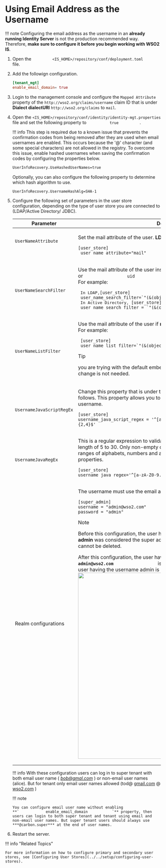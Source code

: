 # Using Email Address as the Username

!!! note
    Configuring the email address as the username in an **already running
    Identity Server** is not the production recommended way. Therefore,
    **make sure to configure it before you begin working with WSO2 IS**.
    

1.  Open the 
    `          <IS_HOME>/repository/conf/deployment.toml         ` file.
2.  Add the followign configuration.

    ``` toml
    [tenant_mgt]
    enable_email_domain= true
    ```

3.  Login to the management console and configure the ` Mapped Attribute
    ` property of the ` http://wso2.org/claims/username ` claim ID that
    is under **Dialect dialectURI** `http://wso2.org/claims` to ` mail
    `.

4.  Open the `<IS_HOME>/repository/conf/identity/identity-mgt.properties           `
    file and set the following property to `           true          ` .

    !!! info 
        This step is required due to a known issue that prevents the
        confirmation codes from being removed after they are used when email
        usernames are enabled. This occurs because the '@' character (and
        some special characters) are not allowed in the registry. To
        overcome this issue, enable hashed usernames when saving the
        confirmation codes by configuring the properties below.

    ``` xml
    UserInfoRecovery.UseHashedUserNames=true
    ```

    Optionally, you can also configure the following property to
    determine which hash algorithm to use.

    ``` xml
    UserInfoRecovery.UsernameHashAlg=SHA-1
    ```

5.  Configure the following set of parameters in the user store
    configuration, depending on the type of user store you are connected
    to (LDAP/Active Directory/ JDBC).
    <table>
    <thead>
    <tr class="header">
    <th>Parameter</th>
    <th>Description</th>
    </tr>
    </thead>
    <tbody>
    <tr class="odd">
    <td><p><code>                UserNameAttribute               </code></p>
    <p><br />
    </p></td>
    <td><div class="content-wrapper">
    <p>Set the mail attribute of the user. <strong>LDAP/Active Directory only</strong></p>
    <div class="code panel pdl" style="border-width: 1px;">
    <div class="codeContent panelContent pdl">
    <pre class="html/xml" data-syntaxhighlighter-params="brush: html/xml; gutter: false; theme: Confluence" data-theme="Confluence" style="brush: html/xml; gutter: false; theme: Confluence"><code>[user_store] <br> user_name_attribute=&quot;mail&quot;</code></pre>
    </div>
    </div>
    </div></td>
    </tr>
    <tr class="even">
    <td><code>               UserNameSearchFilter              </code></td>
    <td><div class="content-wrapper">
    <p>Use the mail attribute of the user instead of <code>                 cn                </code> or <code>                 uid                </code> . <strong>LDAP/Active Directory only</strong> <br/>For example:</p>
    <div class="code panel pdl" style="border-width: 1px;">
    <div class="codeContent panelContent pdl">
    <pre class="html/xml" data-syntaxhighlighter-params="brush: html/xml; gutter: false; theme: Confluence" data-theme="Confluence" style="brush: html/xml; gutter: false; theme: Confluence"> In LDAP,<code>[user_store] <br> user_name_search_filter=`"(&amp;(objectClass=person)(mail=?))"`</code> <br> In Active Directory, <code>[user_store] <br> user_name_search_filter = `"(&amp;(objectClass=user)(mail=?))"`</pre></code>
    </div>
    </div>
    </div></td>
    </tr>
    <tr class="odd">
    <td><code>               UserNameListFilter              </code></td>
    <td><div class="content-wrapper">
    <p>Use the mail attribute of the user if <strong>necessary. LDAP/Active Directory only</strong> <br/>For example:</p>
    <div class="code panel pdl" style="border-width: 1px;">
    <div class="codeContent panelContent pdl">
    <pre class="html/xml" data-syntaxhighlighter-params="brush: html/xml; gutter: false; theme: Confluence" data-theme="Confluence" style="brush: html/xml; gutter: false; theme: Confluence"> <code>[user_store] <br> user_name_list_filter=`"(&amp;(objectClass=user)(mail=?))"`</code>
    </pre>
    <div class="admonition info">
    <p class="admonition-title">Tip</p>
    <p>you are trying with the default embedded LDAP user store, this configuration change is not needed.</p>
    </div> 
    </div>
    </div>
    </div></td>
    </tr>
    <tr class="even">
    <td><code>               UsernameJavaScriptRegEx              </code></td>
    <td><div class="content-wrapper">
    <p>Change this property that is under the relevant user store manager tag as follows. This property allows you to add special characters like "@" in the username.</p>
    <div class="code panel pdl" style="border-width: 1px;">
    <div class="codeContent panelContent pdl">
    <pre class="html/xml" data-syntaxhighlighter-params="brush: html/xml; gutter: false; theme: Confluence" data-theme="Confluence" style="brush: html/xml; gutter: false; theme: Confluence"><code>[user_store]<br>username_java_script_regex = &apos;^[a-zA-Z0-9._-]+@[a-zA-Z0-9.-]+\\.[a-zA-Z]{2,4}$&apos;</code></pre></div>
    </div>
    </div>
    </div></td>
    </tr>
    <tr class="odd">
    <td><code>          UsernameJavaRegEx           </code></td>
    <td><div class="content-wrapper">
    <p>This is a regular expression to validate usernames. By default, strings have a length of 5 to 30. Only non-empty characters are allowed. You can provide ranges of alphabets, numbers and also ranges of ASCII values in the RegEx properties.</p>
    <div class="code panel pdl" style="border-width: 1px;">
    <div class="codeContent panelContent pdl">
    <pre class="html/xml" data-syntaxhighlighter-params="brush: html/xml; gutter: false; theme: Confluence" data-theme="Confluence" style="brush: html/xml; gutter: false; theme: Confluence"><code>[user_store]<br>username_java_regex=&apos;^[a-zA-Z0-9._-]+@[a-zA-Z0-9.-]+\\.[a-zA-Z]{2,4}&apos;</code></pre></div>
    </div>
    </div>
    </td>
    </tr>
    <tr class="even">
    <td>Realm configurations</td>
    <td><div class="content-wrapper">
    <p>The username must use the email attribute of the admin user.</p>
    <div class="code panel pdl" style="border-width: 1px;">
    <div class="codeContent panelContent pdl">
    <pre class="html/xml" data-syntaxhighlighter-params="brush: html/xml; gutter: false; theme: Confluence" data-theme="Confluence" style="brush: html/xml; gutter: false; theme: Confluence"><code>[super_admin]<br>username = &quot;admin@wso2.com&quot;<br>password = &quot;admin&quot;</code></pre>
    </div>
    </div>
    <div class="admonition note">
    <p class="admonition-title">Note</p>
    <p>Before this configuration, the user having the username <strong>admin</strong> and password <strong>admin</strong> was considered the super administrator. The super administrator user cannot be deleted.</p>
    <p>After this configuration, the user having the username <strong><code>                  admin@wso2.com                 </code></strong> is considered the super administrator. The user having the username admin is considered as a normal administrator.<br />
    <img src="../../assets/img/using-wso2-identity-server/super-admin.png" width="600" /></p></div>
    </div></td>
    </tr>
    </tbody>
    </table>

    !!! info 
        With these configuration users can log in to super tenant with both
        email user name ( *[bob@gmal.com](mailto:bob@wso2.com)* ) or
        non-email user names (alice). But for tenant only email user names
        allowed (tod@ [gmail.com](http://gmail.com) @
        [wso2.com](http://wso2.com) )

    !!! note
    
        You can configure email user name without enabling
        **`            enable_email_domain           `** property, then
        users can login to both super tenant and tenant using email and
        non-email user names. But super tenant users should always use
        ***@carbon.super*** at the end of user names.
    

6.  Restart the server.

!!! info "Related Topics"

    For more information on how to configure primary and secondary user
    stores, see [Configuring User Stores](../../setup/configuring-user-stores).
